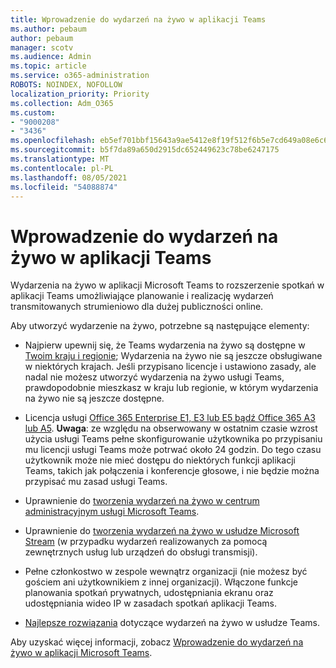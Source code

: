 ```yaml
---
title: Wprowadzenie do wydarzeń na żywo w aplikacji Teams
ms.author: pebaum
author: pebaum
manager: scotv
ms.audience: Admin
ms.topic: article
ms.service: o365-administration
ROBOTS: NOINDEX, NOFOLLOW
localization_priority: Priority
ms.collection: Adm_O365
ms.custom:
- "9000208"
- "3436"
ms.openlocfilehash: eb5ef701bbf15643a9ae5412e8f19f512f6b5e7cd649a08e6c63001b299dcf48
ms.sourcegitcommit: b5f7da89a650d2915dc652449623c78be6247175
ms.translationtype: MT
ms.contentlocale: pl-PL
ms.lasthandoff: 08/05/2021
ms.locfileid: "54088874"
---
```

# <a name="getting-started-with-teams-live-events"></a>Wprowadzenie do wydarzeń na żywo w aplikacji Teams

Wydarzenia na żywo w aplikacji Microsoft Teams to rozszerzenie spotkań w aplikacji Teams umożliwiające planowanie i realizację wydarzeń transmitowanych strumieniowo dla dużej publiczności online.

Aby utworzyć wydarzenie na żywo, potrzebne są następujące elementy:

- Najpierw upewnij się, że Teams wydarzenia na żywo są dostępne w [Twoim kraju i regionie](https://docs.microsoft.com/microsoftteams/teams-live-events/plan-for-teams-live-events#regional-availability); Wydarzenia na żywo nie są jeszcze obsługiwane w niektórych krajach.  Jeśli przypisano licencje i ustawiono zasady, ale nadal nie możesz utworzyć wydarzenia na żywo usługi Teams, prawdopodobnie mieszkasz w kraju lub regionie, w którym wydarzenia na żywo nie są jeszcze dostępne.

- Licencja usługi [Office 365 Enterprise E1, E3 lub E5 bądź Office 365 A3 lub A5](https://docs.microsoft.com/microsoftteams/teams-live-events/set-up-for-teams-live-events#step-2-get-and-assign-licenses). **Uwaga**: ze względu na obserwowany w ostatnim czasie wzrost użycia usługi Teams pełne skonfigurowanie użytkownika po przypisaniu mu licencji usługi Teams może potrwać około 24 godzin. Do tego czasu użytkownik może nie mieć dostępu do niektórych funkcji aplikacji Teams, takich jak połączenia i konferencje głosowe, i nie będzie można przypisać mu zasad usługi Teams.

- Uprawnienie do [tworzenia wydarzeń na żywo w centrum administracyjnym usługi Microsoft Teams](https://docs.microsoft.com/microsoftteams/teams-live-events/set-up-for-teams-live-events#create-or-edit-a-live-events-policy).

- Uprawnienie do [tworzenia wydarzeń na żywo w usłudze Microsoft Stream](https://docs.microsoft.com/microsoftteams/teams-live-events/what-are-teams-live-events) (w przypadku wydarzeń realizowanych za pomocą zewnętrznych usług lub urządzeń do obsługi transmisji).

- Pełne członkostwo w zespole wewnątrz organizacji (nie możesz być gościem ani użytkownikiem z innej organizacji).
Włączone funkcje planowania spotkań prywatnych, udostępniania ekranu oraz udostępniania wideo IP w zasadach spotkań aplikacji Teams.

- [Najlepsze rozwiązania](https://support.office.com/article/Best-practices-for-producing-a-Teams-live-event-e500370e-4dd1-4187-8b48-af10ef02cf42) dotyczące wydarzeń na żywo w usłudze Teams.

Aby uzyskać więcej informacji, zobacz [Wprowadzenie do wydarzeń na żywo w aplikacji Microsoft Teams](https://support.office.com/article/get-started-with-microsoft-teams-live-events-d077fec2-a058-483e-9ab5-1494afda578a).